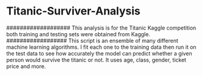 # Titanic-Surviver-Analysis
###################
This analysis is for the Titanic Kaggle competition both training and testing sets were obtained from Kaggle.
##################
 This script is an ensemble of many different machine learning algorithms. I fit each one to the training data then run it on the test data to see how accurately the model can predict whether a given person would survive the titanic or not. It uses age, class, gender, ticket price and more. 

